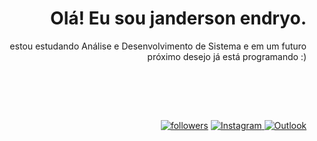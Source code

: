 <div styles="padding-button:20px;">

  <h1 align="right">Olá! Eu sou janderson endryo.</h1>
 <p align="right">estou estudando Análise e Desenvolvimento de Sistema e em um futuro próximo desejo já está programando :)</p>

<br/>

</div>
</div>

<br><br>

<div align="right">
<a href="https://github.com/janderson-endryo?tab=followers">
<img alt="followers" title="Follow me on Github" src="https://custom-icon-badges.herokuapp.com/github/followers/janderson-endryo?color=236ad3&labelColor=1155ba&style=for-the-badge&logo=person-add&label=Follow&logoColor=white"/></a>

<a href="#">
<img src="https://img.shields.io/badge/Instagram-E4405F?style=for-the-badge&logo=instagram&logoColor=white" alt="Instagram">
</a>

<a href="mailto:jandersonendryo@hotmail.com">
<img src="https://img.shields.io/badge/Microsoft_Outlook-0078D4?style=for-the-badge&logo=microsoft-outlook&logoColor=white" alt="Outlook">
</a>
</div>
